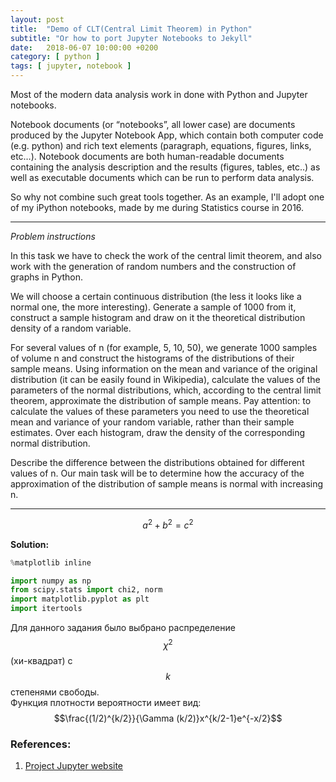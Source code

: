 ```yaml
---
layout: post
title:  "Demo of CLT(Central Limit Theorem) in Python"
subtitle: "Or how to port Jupyter Notebooks to Jekyll"
date:   2018-06-07 10:00:00 +0200
category: [ python ]
tags: [ jupyter, notebook ]
---
```


Most of the modern data analysis work in done with Python and Jupyter notebooks.

Notebook documents (or “notebooks”, all lower case) are documents produced by the Jupyter
 Notebook App, which contain both computer code (e.g. python) and rich text elements
  (paragraph, equations, figures, links, etc…). Notebook documents are both human-readable
   documents containing the analysis description and the results (figures, tables, etc..)
    as well as executable documents which can be run to perform data analysis. 

So why not combine such great tools together. As an example, I'll adopt one of my iPython
 notebooks, made by me during Statistics course in 2016.

---
*Problem instructions*

In this task we have to check the work of the central limit theorem, and also work with
 the generation of random numbers and the construction of graphs in Python.
 
We will choose a certain continuous distribution (the less it looks like a normal one,
 the more interesting). Generate a sample of 1000 from it, construct a sample histogram and
  draw on it the theoretical distribution density of a random variable.

For several values ​​of n (for example, 5, 10, 50), we generate 1000 samples of volume n
 and construct the histograms of the distributions of their sample means. Using information
  on the mean and variance of the original distribution (it can be easily found in Wikipedia),
   calculate the values ​​of the parameters of the normal distributions, which, according to the
    central limit theorem, approximate the distribution of sample means. Pay attention: to calculate
     the values ​​of these parameters you need to use the theoretical mean and variance of your random
      variable, rather than their sample estimates. Over each histogram, draw the density of the
       corresponding normal distribution.

Describe the difference between the distributions obtained for different values of n. Our main task
 will be to determine how the accuracy of the approximation of the distribution of sample means is
  normal with increasing n.

---

$$a^2 + b^2 = c^2$$

**Solution:**


```python
%matplotlib inline

import numpy as np
from scipy.stats import chi2, norm
import matplotlib.pyplot as plt
import itertools
```

Для данного задания было выбрано распределение $$\chi ^{2}$$(хи-квадрат) с $$k$$ степенями свободы.<br>
Функция плотности вероятности имеет вид: $$\frac{(1/2)^{k/2}}{\Gamma (k/2)}x^{k/2-1}e^{-x/2}$$


### References:
1. [Project Jupyter website](https://jupyter.org/)